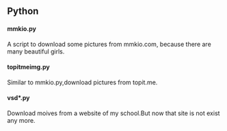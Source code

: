 ## Python ##


#### mmkio.py ####
A script to download some pictures from mmkio.com,
because there are many beautiful girls.

#### topitmeimg.py ####
Similar to mmkio.py,download pictures from topit.me.

#### vsd*.py ####
Download moives from a website of my school.But now
that site is not exist any more.

